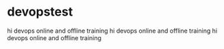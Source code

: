 # devopstest

hi devops online and offline training
hi devops online and offline training
hi devops online and offline training